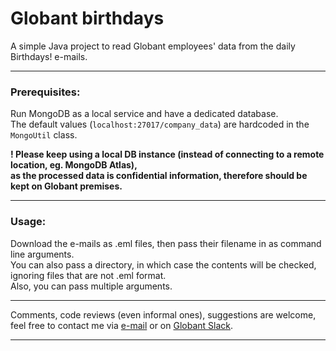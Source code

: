 # Globant birthdays

A simple Java project to read Globant employees' data from the daily Birthdays! e-mails.

---
### Prerequisites:

Run MongoDB as a local service and have a dedicated database.\
The default values (`localhost:27017/company_data`) are hardcoded in the `MongoUtil` class.

**! Please keep using a local DB instance (instead of connecting to a remote location, eg. MongoDB Atlas),\
as the processed data is confidential information, therefore should be kept on Globant premises.**

---
### Usage:

Download the e-mails as .eml files, then pass their filename in as command line arguments.\
You can also pass a directory, in which case the contents will be checked, ignoring files that are not .eml format.\
Also, you can pass multiple arguments.

---

Comments, code reviews (even informal ones), suggestions are welcome,\
feel free to contact me via [e-mail](mailto:matyas.olah@globant.com) or on [Globant Slack](https://globant.slack.com/archives/D01GU6JPEH0).

---
